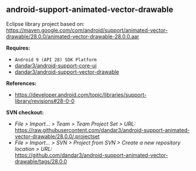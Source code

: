 ## android-support-animated-vector-drawable

Eclipse library project based on:<br/>
https://maven.google.com/com/android/support/animated-vector-drawable/28.0.0/animated-vector-drawable-28.0.0.aar

**Requires:**
- `Android 9 (API 28) SDK Platform`
- [dandar3/android-support-core-ui](https://github.com/dandar3/android-support-core-ui/tree/28.0.0)
- [dandar3/android-support-vector-drawable](https://github.com/dandar3/android-support-vector-drawable/tree/28.0.0)

**References:**
- https://developer.android.com/topic/libraries/support-library/revisions#28-0-0

**SVN checkout:**
- _File > Import... > Team > Team Project Set > URL:_<br/>
  https://raw.githubusercontent.com/dandar3/android-support-animated-vector-drawable/28.0.0/.projectset
- _File > Import... > SVN > Project from SVN > Create a new repository location > URL:_<br/>
  https://github.com/dandar3/android-support-animated-vector-drawable/tags/28.0.0
